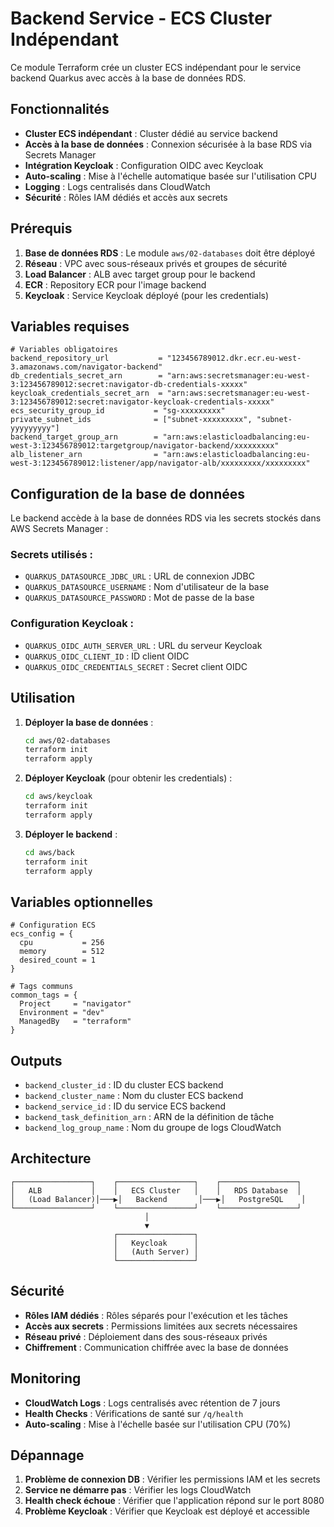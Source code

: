 # Backend Service - ECS Cluster Indépendant

Ce module Terraform crée un cluster ECS indépendant pour le service backend Quarkus avec accès à la base de données RDS.

## Fonctionnalités

- **Cluster ECS indépendant** : Cluster dédié au service backend
- **Accès à la base de données** : Connexion sécurisée à la base RDS via Secrets Manager
- **Intégration Keycloak** : Configuration OIDC avec Keycloak
- **Auto-scaling** : Mise à l'échelle automatique basée sur l'utilisation CPU
- **Logging** : Logs centralisés dans CloudWatch
- **Sécurité** : Rôles IAM dédiés et accès aux secrets

## Prérequis

1. **Base de données RDS** : Le module `aws/02-databases` doit être déployé
2. **Réseau** : VPC avec sous-réseaux privés et groupes de sécurité
3. **Load Balancer** : ALB avec target group pour le backend
4. **ECR** : Repository ECR pour l'image backend
5. **Keycloak** : Service Keycloak déployé (pour les credentials)

## Variables requises

```hcl
# Variables obligatoires
backend_repository_url           = "123456789012.dkr.ecr.eu-west-3.amazonaws.com/navigator-backend"
db_credentials_secret_arn        = "arn:aws:secretsmanager:eu-west-3:123456789012:secret:navigator-db-credentials-xxxxx"
keycloak_credentials_secret_arn  = "arn:aws:secretsmanager:eu-west-3:123456789012:secret:navigator-keycloak-credentials-xxxxx"
ecs_security_group_id           = "sg-xxxxxxxxx"
private_subnet_ids              = ["subnet-xxxxxxxxx", "subnet-yyyyyyyyy"]
backend_target_group_arn        = "arn:aws:elasticloadbalancing:eu-west-3:123456789012:targetgroup/navigator-backend/xxxxxxxxx"
alb_listener_arn                = "arn:aws:elasticloadbalancing:eu-west-3:123456789012:listener/app/navigator-alb/xxxxxxxxx/xxxxxxxxx"
```

## Configuration de la base de données

Le backend accède à la base de données RDS via les secrets stockés dans AWS Secrets Manager :

### Secrets utilisés :
- `QUARKUS_DATASOURCE_JDBC_URL` : URL de connexion JDBC
- `QUARKUS_DATASOURCE_USERNAME` : Nom d'utilisateur de la base
- `QUARKUS_DATASOURCE_PASSWORD` : Mot de passe de la base

### Configuration Keycloak :
- `QUARKUS_OIDC_AUTH_SERVER_URL` : URL du serveur Keycloak
- `QUARKUS_OIDC_CLIENT_ID` : ID client OIDC
- `QUARKUS_OIDC_CREDENTIALS_SECRET` : Secret client OIDC

## Utilisation

1. **Déployer la base de données** :
   ```bash
   cd aws/02-databases
   terraform init
   terraform apply
   ```

2. **Déployer Keycloak** (pour obtenir les credentials) :
   ```bash
   cd aws/keycloak
   terraform init
   terraform apply
   ```

3. **Déployer le backend** :
   ```bash
   cd aws/back
   terraform init
   terraform apply
   ```

## Variables optionnelles

```hcl
# Configuration ECS
ecs_config = {
  cpu           = 256
  memory        = 512
  desired_count = 1
}

# Tags communs
common_tags = {
  Project     = "navigator"
  Environment = "dev"
  ManagedBy   = "terraform"
}
```

## Outputs

- `backend_cluster_id` : ID du cluster ECS backend
- `backend_cluster_name` : Nom du cluster ECS backend
- `backend_service_id` : ID du service ECS backend
- `backend_task_definition_arn` : ARN de la définition de tâche
- `backend_log_group_name` : Nom du groupe de logs CloudWatch

## Architecture

```
┌─────────────────┐    ┌─────────────────┐    ┌─────────────────┐
│   ALB           │    │   ECS Cluster   │    │   RDS Database  │
│   (Load Balancer)│───▶│   Backend       │───▶│   PostgreSQL    │
└─────────────────┘    └─────────────────┘    └─────────────────┘
                              │
                              ▼
                       ┌─────────────────┐
                       │   Keycloak      │
                       │   (Auth Server) │
                       └─────────────────┘
```

## Sécurité

- **Rôles IAM dédiés** : Rôles séparés pour l'exécution et les tâches
- **Accès aux secrets** : Permissions limitées aux secrets nécessaires
- **Réseau privé** : Déploiement dans des sous-réseaux privés
- **Chiffrement** : Communication chiffrée avec la base de données

## Monitoring

- **CloudWatch Logs** : Logs centralisés avec rétention de 7 jours
- **Health Checks** : Vérifications de santé sur `/q/health`
- **Auto-scaling** : Mise à l'échelle basée sur l'utilisation CPU (70%)

## Dépannage

1. **Problème de connexion DB** : Vérifier les permissions IAM et les secrets
2. **Service ne démarre pas** : Vérifier les logs CloudWatch
3. **Health check échoue** : Vérifier que l'application répond sur le port 8080
4. **Problème Keycloak** : Vérifier que Keycloak est déployé et accessible